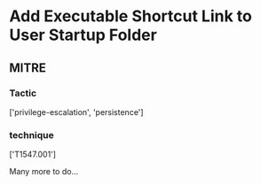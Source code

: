 # Add Executable Shortcut Link to User Startup Folder

## MITRE

### Tactic
['privilege-escalation', 'persistence']

### technique
['T1547.001']

Many more to do...
